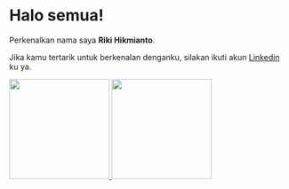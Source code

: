 # Halo semua! 

Perkenalkan nama saya **Riki Hikmianto**.

Jika kamu tertarik untuk berkenalan denganku, silakan ikuti akun [Linkedin](https://www.linkedin.com/in/riki-hikmianto-904391182/) ku ya.

<p align="left">
<a href="https://github.com/RikiHikmianto">
  <img height="180em" src="https://github-readme-stats-eight-theta.vercel.app/api?username=RikiHikmianto&show_icons=true&theme=algolia&include_all_commits=true&count_private=true"/>
  <img height="180em" src="https://github-readme-stats-eight-theta.vercel.app/api/top-langs/?username=RikiHikmianto&layout=compact&langs_count=8&theme=algolia"/>
</a>
</p>
